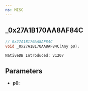```yaml
---
ns: MISC
---
```

## _0x27A1B170AA8AF84C

```c
// 0x27A1B170AA8AF84C
void _0x27A1B170AA8AF84C(Any p0);
```

```
NativeDB Introduced: v1207
```

## Parameters
* **p0**:

